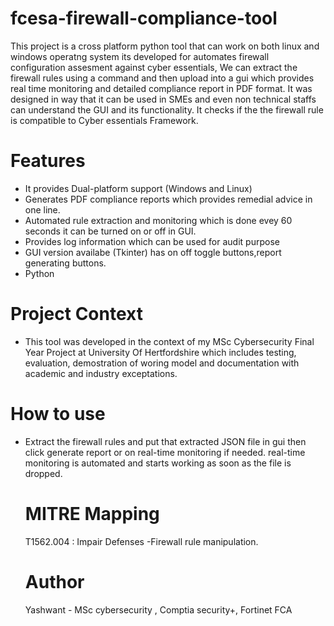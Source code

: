 # fcesa-firewall-compliance-tool
This project is a cross platform python tool that can work on both linux and windows operatng system its developed for automates firewall configuration assesment against cyber essentials, We can extract the firewall rules using a command and then upload into a gui which provides real time monitoring and detailed compliance report in PDF format. It was designed in way that it can be used in SMEs and even non technical staffs can understand the GUI and its functionality. It checks if the the firewall rule is compatible to Cyber essentials Framework.

# Features 
- It provides Dual-platform support (Windows and Linux)
- Generates PDF compliance reports which provides remedial advice in one line.
- Automated rule extraction and monitoring which is done evey 60 seconds it can be turned on or off in GUI.
- Provides log information which can be used for audit purpose
- GUI version availabe (Tkinter) has on off toggle buttons,report generating buttons.
- Python

# Project Context
- This tool was developed in the context of my MSc Cybersecurity Final Year Project at University Of Hertfordshire which includes testing, evaluation, demostration of woring model and documentation with academic and industry exceptations.

# How to use
- Extract the firewall rules and put that extracted JSON file in gui  then click generate report or on real-time monitoring if needed. real-time monitoring is automated and starts working as soon as the file is dropped.

  # MITRE Mapping
  T1562.004 : Impair Defenses -Firewall rule manipulation.

  # Author
  Yashwant - MSc cybersecurity , Comptia security+, Fortinet FCA
  

